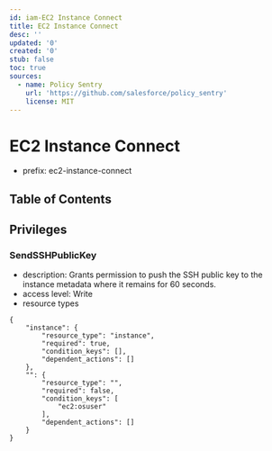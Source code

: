 ```yaml
---
id: iam-EC2 Instance Connect
title: EC2 Instance Connect
desc: ''
updated: '0'
created: '0'
stub: false
toc: true
sources:
  - name: Policy Sentry
    url: 'https://github.com/salesforce/policy_sentry'
    license: MIT
---
```

# EC2 Instance Connect
- prefix: ec2-instance-connect

## Table of Contents

## Privileges
### SendSSHPublicKey
- description: Grants permission to push the SSH public key to the instance metadata where it remains for 60 seconds.
- access level: Write
- resource types
```
{
    "instance": {
        "resource_type": "instance",
        "required": true,
        "condition_keys": [],
        "dependent_actions": []
    },
    "": {
        "resource_type": "",
        "required": false,
        "condition_keys": [
            "ec2:osuser"
        ],
        "dependent_actions": []
    }
}
```
